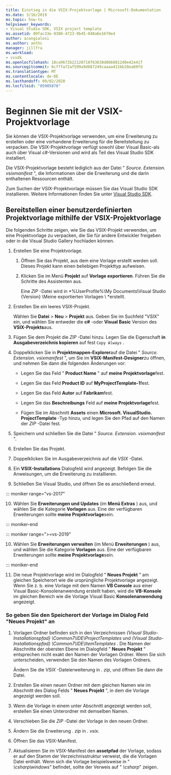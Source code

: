 ```yaml
---
title: Einstieg in die VSIX-Projektvorlage | Microsoft-Dokumentation
ms.date: 3/16/2019
ms.topic: how-to
helpviewer_keywords:
- Visual Studio SDK, VSIX project template
ms.assetid: 89fac33e-9380-4723-9b45-048a6e16f0ed
author: acangialosi
ms.author: anthc
manager: jillfra
ms.workload:
- vssdk
ms.openlocfilehash: 18ca9672b22120718f63638d8668812d0e42e41f
ms.sourcegitcommit: 6cfffa72af599a9d667249caaaa411bb28ea69fd
ms.translationtype: MT
ms.contentlocale: de-DE
ms.lasthandoff: 09/02/2020
ms.locfileid: "85905878"
---
```

# <a name="get-started-with-the-vsix-project-template"></a>Beginnen Sie mit der VSIX-Projektvorlage

Sie können die VSIX-Projektvorlage verwenden, um eine Erweiterung zu erstellen oder eine vorhandene Erweiterung für die Bereitstellung zu verpacken. Die VSIX-Projektvorlage verfügt sowohl über Visual Basic-als auch über Visual c#-Versionen und wird als Teil des Visual Studio SDK installiert.

 Die VSIX-Projektvorlage besteht lediglich aus der Datei " *Source. Extension. vsixmanifest* ", die Informationen über die Erweiterung und die darin enthaltenen Ressourcen enthält.

 Zum Suchen der VSIX-Projektvorlage müssen Sie das Visual Studio SDK installieren. Weitere Informationen finden Sie unter [Visual Studio SDK](../extensibility/visual-studio-sdk.md).

## <a name="deploy-a-custom-project-template-using-the-vsix-project-template"></a>Bereitstellen einer benutzerdefinierten Projektvorlage mithilfe der VSIX-Projektvorlage

 Die folgenden Schritte zeigen, wie Sie das VSIX-Projekt verwenden, um eine Projektvorlage zu verpacken, die Sie für andere Entwickler freigeben oder in die Visual Studio Gallery hochladen können.

1. Erstellen Sie eine Projektvorlage.

    1. Öffnen Sie das Projekt, aus dem eine Vorlage erstellt werden soll. Dieses Projekt kann einen beliebigen Projekttyp aufweisen.

    2. Klicken Sie im Menü **Projekt** auf **Vorlage exportieren**. Führen Sie die Schritte des Assistenten aus.

         Eine *ZIP* -Datei wird in *%UserProfile%\My Documents\Visual Studio {Version} \Meine exportierten Vorlagen \\ *erstellt.

2. Erstellen Sie ein leeres VSIX-Projekt.

     Wählen Sie **Datei** > **Neu** > **Projekt** aus. Geben Sie im Suchfeld "VSIX" ein, und wählen Sie entweder die **c#** -oder **Visual Basic** Version des **VSIX-Projekts**aus.

3. Fügen Sie dem Projekt die *ZIP* -Datei hinzu. Legen Sie die Eigenschaft **in Ausgabeverzeichnis kopieren** auf fest `Copy Always` .

4. Doppelklicken Sie in **Projektmappen-Explorer**auf die Datei " *Source. Extension. vsixmanifest* ", um Sie im **VSIX-Manifest-Designer**zu öffnen, und nehmen Sie dann die folgenden Änderungen vor:

    - Legen Sie das Feld " **Product Name** " auf **meine Projektvorlage**fest.

    - Legen Sie das Feld **Product ID** auf **MyProjectTemplate-1**fest.

    - Legen Sie das Feld **Autor** auf **Fabrikam**fest.

    - Legen Sie das **Beschreibungs** Feld auf **meine Projektvorlage**fest.

    - Fügen Sie im Abschnitt **Assets** einen **Microsoft. VisualStudio. ProjectTemplate** -Typ hinzu, und legen Sie den Pfad auf den Namen der *ZIP* -Datei fest.

5. Speichern und schließen Sie die Datei " *Source. Extension. vsixmanifest* ".

6. Erstellen Sie das Projekt.

7. Doppelklicken Sie im Ausgabeverzeichnis auf die *VSIX* -Datei.

8. Ein **VSIX-Installations** Dialogfeld wird angezeigt. Befolgen Sie die Anweisungen, um die Erweiterung zu installieren.

9. Schließen Sie Visual Studio, und öffnen Sie es anschließend erneut.

::: moniker range="vs-2017"

10. Wählen Sie **Erweiterungen und Updates** (im **Menü Extras** ) aus, und wählen Sie die Kategorie **Vorlagen** aus. Eine der verfügbaren Erweiterungen sollte **meine Projektvorlage**sein.

::: moniker-end

::: moniker range=">=vs-2019"

10. Wählen Sie **Erweiterungen verwalten** (im Menü **Erweiterungen** ) aus, und wählen Sie die Kategorie **Vorlagen** aus. Eine der verfügbaren Erweiterungen sollte **meine Projektvorlage**sein.

::: moniker-end

11. Die neue Projektvorlage wird im Dialogfeld " **Neues Projekt** " am gleichen Speicherort wie die ursprüngliche Projektvorlage angezeigt. Wenn Sie z. b. eine Vorlage mit dem Namen **VB Console** aus einer Visual Basic-Konsolenanwendung erstellt haben, wird die **VB-Konsole** im gleichen Bereich wie die Vorlage Visual Basic **Konsolenanwendung** angezeigt.

### <a name="to-specify-the-location-of-the-template-in-the-new-project-dialog-box"></a>So geben Sie den Speicherort der Vorlage im Dialog Feld "Neues Projekt" an

1. Vorlagen Ordner befinden sich in den Verzeichnissen *{Visual Studio-Installationspfad} \Common7\IDE\ProjectTemplates* und *{Visual Studio-Installationspfad} \Common7\IDE\ItemTemplates* . Die Namen der Abschnitte der obersten Ebene im Dialogfeld " **Neues Projekt** " entsprechen nicht exakt den Namen der Vorlagen Ordner. Wenn Sie sich unterscheiden, verwenden Sie den Namen des Vorlagen Ordners.

    Ändern Sie die *VSIX* -Dateierweiterung in *. zip*, und öffnen Sie dann die Datei.

2. Erstellen Sie einen neuen Ordner mit dem gleichen Namen wie im Abschnitt des Dialog Felds " **Neues Projekt** ", in dem die Vorlage angezeigt werden soll.

3. Wenn die Vorlage in einem unter Abschnitt angezeigt werden soll, erstellen Sie einen Unterordner mit demselben Namen.

4. Verschieben Sie die *ZIP* -Datei der Vorlage in den neuen Ordner.

5. Ändern Sie die Erweiterung *. zip* in *. vsix*.

6. Öffnen Sie das VSIX-Manifest.

7. Aktualisieren Sie im VSIX-Manifest den **assetpfad** der Vorlage, sodass er auf den Stamm der Verzeichnisstruktur verweist, die die Vorlagen Datei enthält. Wenn sich die Vorlage beispielsweise in " *\csharp\windows*" befindet, sollte der Verweis auf " *\csharp*" zeigen.

